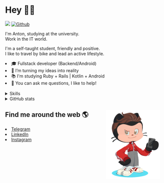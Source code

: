 # Hey 👋🏻 

![](https://komarev.com/ghpvc/?username=your-github-HarshBarash&color=grey) [![Github](https://img.shields.io/github/followers/HarshBarash?label=Follow&style=social)](https://github.com/HarshBarash)

I'm Anton, studying at the university. <br/>
Work in the IT world. 

I'm a self-taught student, friendly and positive. <br />
I like to travel by bike and lead an active lifestyle.

   <li>🎓 Fullstack developer (Backend/Android) </li>
   <li>🎯 I’m turning my ideas into reality </li>
   <li>📚 I'm studying Ruby + Rails | Kotlin + Android </li>
   <li>💬 You can ask me questions, I like to help! </li>

<br/>


<details>
    <summary> Skills </summary>
   <p>
      <br/>
      <img src="https://img.shields.io/badge/Ruby_on_Rails-CC0000?style=for-the-badge&logo=ruby-on-            rails&logoColor=white" />
      <img src="https://img.shields.io/badge/Ruby-CC342D?style=for-the-badge&logo=ruby&logoColor=white" />
      <img src="https://img.shields.io/badge/Bootstrap-563D7C?style=for-the-badge&logo=bootstrap&logoColor=white" />
      <img src="https://img.shields.io/badge/PostgreSQL-316192?style=for-the-badge&logo=postgresql&logoColor=white" />
      <img src="https://img.shields.io/badge/SQLite-07405E?style=for-the-badge&logo=sqlite&logoColor=white" />
      <img src="https://img.shields.io/badge/Heroku-430098?style=for-the-badge&logo=heroku&logoColor=white"/>
      <img src="https://img.shields.io/badge/GitHub-100000?style=for-the-badge&logo=github&logoColor=white" />
      <br/>
      <img src="https://img.shields.io/badge/Android-3DDC84?style=for-the-badge&logo=android&logoColor=white" />
      <img src="https://img.shields.io/badge/Kotlin-0095D5?&style=for-the-badge&logo=kotlin&logoColor=white" />
      <img src="https://img.shields.io/badge/Java-ED8B00?style=for-the-badge&logo=java&logoColor=white" />
      <img src="https://img.shields.io/badge/Figma-F24E1E?style=for-the-badge&logo=figma&logoColor=white" />
      <img src="https://img.shields.io/badge/firebase-ffca28?style=for-the-badge&logo=firebase&logoColor=black" />
      <img src="https://img.shields.io/badge/Python-FFD43B?style=for-the-badge&logo=python&logoColor=darkgreen" />
      <img src="https://img.shields.io/badge/Trello-0052CC?style=for-the-badge&logo=trello&logoColor=white" />
      <img src="https://img.shields.io/badge/Ubuntu-E95420?style=for-the-badge&logo=ubuntu&logoColor=white" />

   </details>


<details>
    <summary> GitHub stats</summary>
    <br />
   
<!--START_SECTION:waka-->
**🐱 My GitHub Data** 

> 🏆 193 Contributions in the Year 2022
 > 
> 📦 287.1 kB Used in GitHub's Storage 
 > 
> 🚫 Not Opted to Hire
 > 
> 📜 19 Public Repositories 
 > 
> 🔑 22 Private Repositories  
 > 
**I'm an Early 🐤** 

```text
🌞 Morning    123 commits    █████░░░░░░░░░░░░░░░░░░░░   21.47% 
🌆 Daytime    173 commits    ███████░░░░░░░░░░░░░░░░░░   30.19% 
🌃 Evening    247 commits    ██████████░░░░░░░░░░░░░░░   43.11% 
🌙 Night      30 commits     █░░░░░░░░░░░░░░░░░░░░░░░░   5.24%

```
📅 **I'm Most Productive on Friday** 

```text
Monday       54 commits     ██░░░░░░░░░░░░░░░░░░░░░░░   9.42% 
Tuesday      86 commits     ███░░░░░░░░░░░░░░░░░░░░░░   15.01% 
Wednesday    74 commits     ███░░░░░░░░░░░░░░░░░░░░░░   12.91% 
Thursday     69 commits     ███░░░░░░░░░░░░░░░░░░░░░░   12.04% 
Friday       130 commits    █████░░░░░░░░░░░░░░░░░░░░   22.69% 
Saturday     86 commits     ███░░░░░░░░░░░░░░░░░░░░░░   15.01% 
Sunday       74 commits     ███░░░░░░░░░░░░░░░░░░░░░░   12.91%

```


📊 **This Week I Spent My Time On** 

```text
⌚︎ Time Zone: Europe/Moscow

💬 Programming Languages: 
Kotlin                   15 hrs 34 mins      ████████████████░░░░░░░░░   63.9% 
XML                      7 hrs 36 mins       ███████░░░░░░░░░░░░░░░░░░   31.2% 
Groovy                   34 mins             ░░░░░░░░░░░░░░░░░░░░░░░░░   2.36% 
Java                     13 mins             ░░░░░░░░░░░░░░░░░░░░░░░░░   0.96% 
Ruby                     13 mins             ░░░░░░░░░░░░░░░░░░░░░░░░░   0.91%

🔥 Editors: 
Android Studio           24 hrs 9 mins       ████████████████████████░   99.09% 
RubyMine                 13 mins             ░░░░░░░░░░░░░░░░░░░░░░░░░   0.91%

💻 Operating System: 
Linux                    24 hrs 22 mins      █████████████████████████   100.0%

```

**I Mostly Code in Ruby** 

```text
Ruby                     15 repos            █████████░░░░░░░░░░░░░░░░   38.46% 
Kotlin                   11 repos            ███████░░░░░░░░░░░░░░░░░░   28.21% 
Java                     7 repos             ████░░░░░░░░░░░░░░░░░░░░░   17.95% 
JavaScript               4 repos             ██░░░░░░░░░░░░░░░░░░░░░░░   10.26% 
Python                   2 repos             █░░░░░░░░░░░░░░░░░░░░░░░░   5.13%

```



 Last Updated on 05/02/2022 16:11:48 UTC
<!--END_SECTION:waka-->
   
<!--    <p align="center">
        <img src="https://github-profile-trophy.vercel.app/?username=HarshBarash&theme=darkhub&margin-w=15" alt="Trophies GitHub" />
    </p>
 -->
   
</details>

## Find me around the web 🌎 <a href="https://github.com//HarshBarash"><img align="right" width="175" height="225" src="https://github.com/HarshBarash/HarshBarash/blob/master/app/assets/images/antonbaranov.png"></a>
<li> <a href="https://t.me/HarshBarash"> Telegram </a> </li>
<li> <a href="https://linkedin.com/in/HarshBarash"> LinkedIn </a> </li>
<li> <a href="https://www.instagram.com/harsh.barash/"> Instagram </a> </li>
